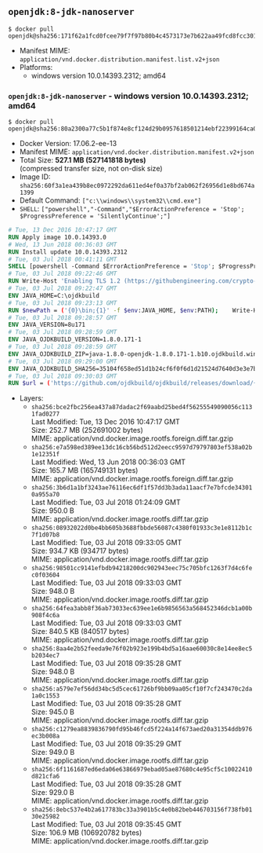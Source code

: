## `openjdk:8-jdk-nanoserver`

```console
$ docker pull openjdk@sha256:171f62a1fcd0fcee79f7f97b80b4c4573173e7b622aa49fcd8fcc301563d2088
```

-	Manifest MIME: `application/vnd.docker.distribution.manifest.list.v2+json`
-	Platforms:
	-	windows version 10.0.14393.2312; amd64

### `openjdk:8-jdk-nanoserver` - windows version 10.0.14393.2312; amd64

```console
$ docker pull openjdk@sha256:80a2300a77c5b1f874e8cf124d29b0957618501214ebf22399164ca01f05a38c
```

-	Docker Version: 17.06.2-ee-13
-	Manifest MIME: `application/vnd.docker.distribution.manifest.v2+json`
-	Total Size: **527.1 MB (527141818 bytes)**  
	(compressed transfer size, not on-disk size)
-	Image ID: `sha256:60f3a1ea439b8ec0972292da611ed4ef0a37bf2ab062f26956d1e8bd674a1399`
-	Default Command: `["c:\\windows\\system32\\cmd.exe"]`
-	`SHELL`: `["powershell","-Command","$ErrorActionPreference = 'Stop'; $ProgressPreference = 'SilentlyContinue';"]`

```dockerfile
# Tue, 13 Dec 2016 10:47:17 GMT
RUN Apply image 10.0.14393.0
# Wed, 13 Jun 2018 00:36:03 GMT
RUN Install update 10.0.14393.2312
# Tue, 03 Jul 2018 00:41:11 GMT
SHELL [powershell -Command $ErrorActionPreference = 'Stop'; $ProgressPreference = 'SilentlyContinue';]
# Tue, 03 Jul 2018 09:22:46 GMT
RUN Write-Host 'Enabling TLS 1.2 (https://githubengineering.com/crypto-removal-notice/) ...'; 	$tls12RegBase = 'HKLM:\\SYSTEM\CurrentControlSet\Control\SecurityProviders\SCHANNEL\Protocols\TLS 1.2'; 	if (Test-Path $tls12RegBase) { throw ('"{0}" already exists!' -f $tls12RegBase) }; 	New-Item -Path ('{0}/Client' -f $tls12RegBase) -Force; 	New-Item -Path ('{0}/Server' -f $tls12RegBase) -Force; 	New-ItemProperty -Path ('{0}/Client' -f $tls12RegBase) -Name 'DisabledByDefault' -PropertyType DWORD -Value 0 -Force; 	New-ItemProperty -Path ('{0}/Client' -f $tls12RegBase) -Name 'Enabled' -PropertyType DWORD -Value 1 -Force; 	New-ItemProperty -Path ('{0}/Server' -f $tls12RegBase) -Name 'DisabledByDefault' -PropertyType DWORD -Value 0 -Force; 	New-ItemProperty -Path ('{0}/Server' -f $tls12RegBase) -Name 'Enabled' -PropertyType DWORD -Value 1 -Force
# Tue, 03 Jul 2018 09:22:47 GMT
ENV JAVA_HOME=C:\ojdkbuild
# Tue, 03 Jul 2018 09:23:13 GMT
RUN $newPath = ('{0}\bin;{1}' -f $env:JAVA_HOME, $env:PATH); 	Write-Host ('Updating PATH: {0}' -f $newPath); 	setx /M PATH $newPath;
# Tue, 03 Jul 2018 09:28:57 GMT
ENV JAVA_VERSION=8u171
# Tue, 03 Jul 2018 09:28:59 GMT
ENV JAVA_OJDKBUILD_VERSION=1.8.0.171-1
# Tue, 03 Jul 2018 09:28:59 GMT
ENV JAVA_OJDKBUILD_ZIP=java-1.8.0-openjdk-1.8.0.171-1.b10.ojdkbuild.windows.x86_64.zip
# Tue, 03 Jul 2018 09:29:00 GMT
ENV JAVA_OJDKBUILD_SHA256=35104f658ed51d1b24cf6f0f6d1d21524d7640d3e3e7b64d8d7ac86cbfbc2ab9
# Tue, 03 Jul 2018 09:30:03 GMT
RUN $url = ('https://github.com/ojdkbuild/ojdkbuild/releases/download/{0}/{1}' -f $env:JAVA_OJDKBUILD_VERSION, $env:JAVA_OJDKBUILD_ZIP); 	Write-Host ('Downloading {0} ...' -f $url); 	Invoke-WebRequest -Uri $url -OutFile 'ojdkbuild.zip'; 	Write-Host ('Verifying sha256 ({0}) ...' -f $env:JAVA_OJDKBUILD_SHA256); 	if ((Get-FileHash ojdkbuild.zip -Algorithm sha256).Hash -ne $env:JAVA_OJDKBUILD_SHA256) { 		Write-Host 'FAILED!'; 		exit 1; 	}; 		Write-Host 'Expanding ...'; 	Expand-Archive ojdkbuild.zip -DestinationPath C:\; 		Write-Host 'Renaming ...'; 	Move-Item 		-Path ('C:\{0}' -f ($env:JAVA_OJDKBUILD_ZIP -Replace '.zip$', '')) 		-Destination $env:JAVA_HOME 	; 		Write-Host 'Verifying install ...'; 	Write-Host '  java -version'; java -version; 	Write-Host '  javac -version'; javac -version; 		Write-Host 'Removing ...'; 	Remove-Item ojdkbuild.zip -Force; 		Write-Host 'Complete.';
```

-	Layers:
	-	`sha256:bce2fbc256ea437a87dadac2f69aabd25bed4f56255549090056c1131fad0277`  
		Last Modified: Tue, 13 Dec 2016 10:47:17 GMT  
		Size: 252.7 MB (252691002 bytes)  
		MIME: application/vnd.docker.image.rootfs.foreign.diff.tar.gzip
	-	`sha256:e7a598ed389ee13dc16cb56bd512d2eecc9597d79797803ef538a02b1e12351f`  
		Last Modified: Wed, 13 Jun 2018 00:36:03 GMT  
		Size: 165.7 MB (165749131 bytes)  
		MIME: application/vnd.docker.image.rootfs.foreign.diff.tar.gzip
	-	`sha256:3b6d1a1bf3243ae76116ec6df1f57dd3b3ada11aacf7e7bfcde343010a955a70`  
		Last Modified: Tue, 03 Jul 2018 01:24:09 GMT  
		Size: 950.0 B  
		MIME: application/vnd.docker.image.rootfs.diff.tar.gzip
	-	`sha256:08932022d0be4bb605b3688fbbde56087c4380f01933c3e1e8112b1c7f1d07b8`  
		Last Modified: Tue, 03 Jul 2018 09:33:05 GMT  
		Size: 934.7 KB (934717 bytes)  
		MIME: application/vnd.docker.image.rootfs.diff.tar.gzip
	-	`sha256:98501cc9141efbdb94218200dc902943eec75c705bfc1263f7d4c6fec0f03604`  
		Last Modified: Tue, 03 Jul 2018 09:33:03 GMT  
		Size: 948.0 B  
		MIME: application/vnd.docker.image.rootfs.diff.tar.gzip
	-	`sha256:64fea3abb8f36ab73033ec639ee1e6b9856563a568452346dcb1a00b908f4c6a`  
		Last Modified: Tue, 03 Jul 2018 09:33:03 GMT  
		Size: 840.5 KB (840517 bytes)  
		MIME: application/vnd.docker.image.rootfs.diff.tar.gzip
	-	`sha256:8aa4e2b52feeda9e76f02b923e199b4bd5a16aae60030c8e14ee8ec5b2034ec7`  
		Last Modified: Tue, 03 Jul 2018 09:35:28 GMT  
		Size: 948.0 B  
		MIME: application/vnd.docker.image.rootfs.diff.tar.gzip
	-	`sha256:a579e7ef56dd34bc5d5cec61726bf9bb09aa05cf10f7cf243470c2da1a0c1553`  
		Last Modified: Tue, 03 Jul 2018 09:35:28 GMT  
		Size: 945.0 B  
		MIME: application/vnd.docker.image.rootfs.diff.tar.gzip
	-	`sha256:c1279ea8839836790fd95b46fcd5f224a14f673aed20a31354ddb976ec3b008a`  
		Last Modified: Tue, 03 Jul 2018 09:35:29 GMT  
		Size: 949.0 B  
		MIME: application/vnd.docker.image.rootfs.diff.tar.gzip
	-	`sha256:6f1161687ed6eda06e63866979ebad05ae87680c4e95cf5c10022410d821cfa6`  
		Last Modified: Tue, 03 Jul 2018 09:35:28 GMT  
		Size: 929.0 B  
		MIME: application/vnd.docker.image.rootfs.diff.tar.gzip
	-	`sha256:8ebc537e4b2a617783bc33a3901b5c4e0b82beb446703156f738fb0130e25982`  
		Last Modified: Tue, 03 Jul 2018 09:35:45 GMT  
		Size: 106.9 MB (106920782 bytes)  
		MIME: application/vnd.docker.image.rootfs.diff.tar.gzip
